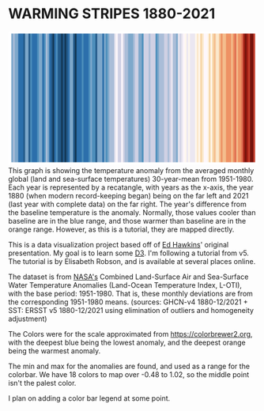 # WARMING STRIPES	1880-2021
![final visualization](stripes2021.png)
This graph is showing the temperature anomaly from the averaged monthly global (land and sea-surface temperatures) 30-year-mean from 1951-1980. Each year is represented by a recatangle, with years as the x-axis, the year 1880 (when modern record-keeping began) being on the far left and 2021 (last year with complete data) on the far right. The year's difference from the baseline temperature is the anomaly. Normally, those values cooler than baseline are in the blue range, and those warmer than baseline are in the orange range. However, as this is a tutorial, they are mapped directly.

This is a data visualization project based off of [Ed Hawkins](https://twitter.com/ed_hawkins)' original presentation.  My goal is to learn some [D3](https://d3js.org). I'm following a tutorial from v5. The tutorial is by Elisabeth Robson, and is available at several places online.

The dataset is from [NASA's](https://data.giss.nasa.gov/gistemp/) Combined Land-Surface Air and Sea-Surface Water Temperature Anomalies (Land-Ocean Temperature Index, L-OTI), with the  base period: 1951-1980. That is, these monthly deviations are from the corresponding 1951-1980 means. (sources:  GHCN-v4 1880-12/2021 + SST: ERSST v5 1880-12/2021
using elimination of outliers and homogeneity adjustment)

The Colors were for the scale approximated from https://colorbrewer2.org, with the deepest blue being the lowest anomaly, and the deepest orange being the warmest anomaly. 

The min and max for the anomalies are found, and used as a range for the colorbar. We have 18 colors to map over -0.48 to 1.02, so the middle point isn't the palest color.

I plan on adding a color bar legend at some point.
